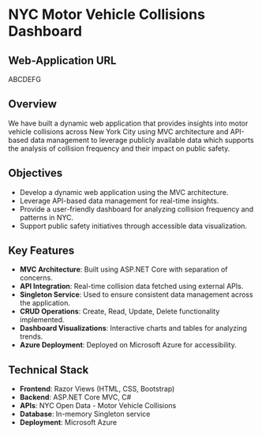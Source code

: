 # NYC Motor Vehicle Collisions Dashboard

## Web-Application URL
ABCDEFG

## Overview
We have built a dynamic web application that provides insights into motor vehicle collisions across New York City using MVC architecture and API-based data management to leverage publicly available data which supports the analysis of collision frequency and their impact on public safety.​

## Objectives
- Develop a dynamic web application using the MVC architecture.
- Leverage API-based data management for real-time insights.
- Provide a user-friendly dashboard for analyzing collision frequency and patterns in NYC.
- Support public safety initiatives through accessible data visualization.

## Key Features
- **MVC Architecture**: Built using ASP.NET Core with separation of concerns.
- **API Integration**: Real-time collision data fetched using external APIs.
- **Singleton Service**: Used to ensure consistent data management across the application.
- **CRUD Operations**: Create, Read, Update, Delete functionality implemented.
- **Dashboard Visualizations**: Interactive charts and tables for analyzing trends.
- **Azure Deployment**: Deployed on Microsoft Azure for accessibility.

## Technical Stack
- **Frontend**: Razor Views (HTML, CSS, Bootstrap)
- **Backend**: ASP.NET Core MVC, C#
- **APIs**: NYC Open Data - Motor Vehicle Collisions
- **Database**: In-memory Singleton service
- **Deployment**: Microsoft Azure
